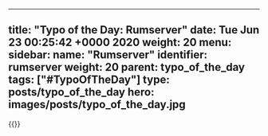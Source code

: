 
---
title: "Typo of the Day: Rumserver"
date: Tue Jun 23 00:25:42 +0000 2020
weight: 20
menu:
  sidebar:
    name: "Rumserver"
    identifier: rumserver
    weight: 20
    parent: typo_of_the_day
tags: ["#TypoOfTheDay"]
type: posts/typo_of_the_day
hero: images/posts/typo_of_the_day.jpg
---


{{<tweet user="mariatta" id="1275223470880681984">}}

